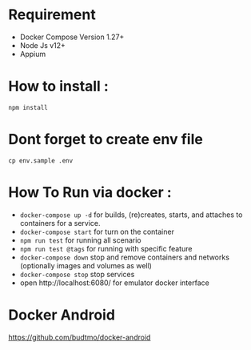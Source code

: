 # Requirement
- Docker Compose Version 1.27+
- Node Js v12+
- Appium

# How to install :
`npm install`

# Dont forget to create env file
`cp env.sample .env`

# How To Run via docker : 
- `docker-compose up -d` for builds, (re)creates, starts, and attaches to containers for a service.
- `docker-compose start` for turn on the container
- `npm run test` for running all scenario
- `npm run test @tags` for running with specific feature
- `docker-compose down` stop and remove containers and networks (optionally images and volumes as well)
- `docker-compose stop` stop services
- open http://localhost:6080/ for emulator docker interface

# Docker Android
https://github.com/budtmo/docker-android

